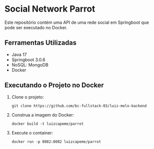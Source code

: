 # Social Network Parrot

Este repositório contém uma API de uma rede social em Springboot que pode ser executado no Docker.

## Ferramentas Utilizadas

- Java 17
- Springboot 3.0.6
- NoSQL: MongoDB
- Docker

## Executando o Projeto no Docker

1. Clone o projeto:
    ```
    git clone https://github.com/bc-fullstack-03/luiz-melo-backend
    ```

2. Construa a imagem do Docker:
    ```
    docker build -t luizcapeme/parrot
    ```
3. Execute o container:
    ```
    docker run -p 8082:8082 luizcapeme/parrot
    ```

